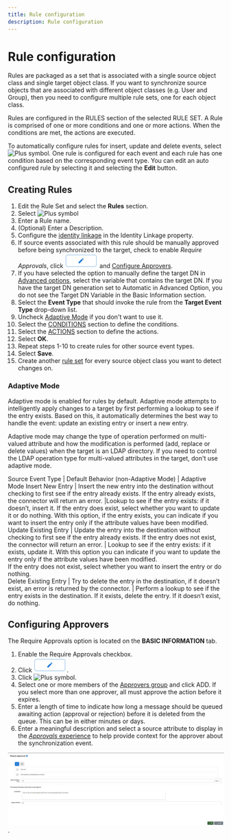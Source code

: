 ```yaml
---
title: Rule configuration
description: Rule configuration
---
```


# Rule configuration

Rules are packaged as a set that is associated with a single source object class and single target object class. If you want to synchronize source objects that are associated with different object classes (e.g. User and Group), then you need to configure multiple rule sets, one for each object class.

Rules are configured in the RULES section of the selected RULE SET. A Rule is comprised of one or more conditions and one or more actions. When the conditions are met, the actions are executed.

To automatically configure rules for insert, update and delete events, select ![Plus symbol](../../media/image77.png). One rule is configured for each event and each rule has one condition based on the corresponding event type. You can edit an auto configured rule by selecting it and selecting the **Edit** button.

## Creating Rules

1. Edit the Rule Set and select the **Rules** section.
1. Select ![Plus symbol](../../media/image78.png)
1. Enter a Rule name.
1. (Optional) Enter a Description.
1. Configure the [identity linkage](identity-linkage.md) in the Identity Linkage property.
1. If source events associated with this rule should be manually approved before being synchronized to the target, check to enable *Require Approvals*, click ![Approval Config](../../media/editapprovals.jpg) and [Configure Approvers](#configuring-approvers).
1. If you have selected the option to manually define the target DN in [Advanced options](../advanced-options.md#target-dn-generation), select the variable that contains the target DN. If you have the target DN generation set to Automatic in Advanced Option, you do not see the Target DN Variable in the Basic Information section.
1. Select the **Event Type** that should invoke the rule from the **Target Event Type** drop-down list.
1. Uncheck [Adaptive Mode](#adaptive-mode) if you don't want to use it. 
1. Select the [CONDITIONS](conditions.md) section to define the conditions.
1. Select the [ACTIONS](actions.md) section to define the actions.
1. Select **OK**.
1. Repeat steps 1-10 to create rules for other source event types.
1. Select **Save**.
1. Create another [rule set](overview.md) for every source object class you want to detect changes on.

### Adaptive Mode
Adaptive mode is enabled for rules by default.
Adaptive mode attempts to intelligently apply changes to a target by first performing a lookup to see if the entry exists. Based on this, it automatically determines the best way to handle the event: update an existing entry or insert a new entry.

Adaptive mode may change the type of operation performed on multi-valued attribute and how the modification is performed (add, replace or delete values) when the target is an LDAP directory. If you need to control the LDAP operation type for multi-valued attributes in the target, don't use adaptive mode.

Source Event Type | Default Behavior (non-Adaptive Mode) | Adaptive Mode
Insert  New Entry | Insert the new entry into the destination without checking to first see if the entry already exists. If the entry already exists, the connector will return an error. |Lookup to see if the entry exists: if it doesn’t, insert it. If the entry does exist, select whether you want to update it or do nothing. With this option, if the entry exists, you can indicate if you want to insert the entry only if the attribute values have been modified. 
Update Existing Entry | Update the entry into the destination without checking to first see if the entry already exists. If the entry does not exist, the connector will return an error. | Lookup to see if the entry exists: if it exists, update it. With this option you can indicate if you want to update the entry only if the attribute values have been modified.  
If the entry does not exist, select whether you want to insert the entry or do nothing.  
Delete Existing Entry | Try to delete the entry in the destination, if it doesn’t exist, an error is returned by the connector. | Perform a lookup to see if the entry exists in the destination. If it exists, delete the entry. If it doesn’t exist, do nothing. 

## Configuring Approvers
The Require Approvals option is located on the **BASIC INFORMATION** tab.
1. Enable the Require Approvals checkbox.
2. Click ![Edit Approvals](../../media/editapprovals.jpg).
3. Click ![Plus symbol](../../media/image78.png).
4. Select one or more members of the [Approvers group](../../concepts-and-definitions/approvals/#approvers) and click ADD. If you select more than one approver, all must approve the action before it expires.
5. Enter a length of time to indicate how long a message should be queued awaiting action (approval or rejection) before it is deleted from the queue. This can be in either minutes or days.
6. Enter a meaningful description and select a source attribute to display in the [*Approvals* experience](../../concepts-and-definitions/approvals/#performing-approvals) to help provide context for the approver about the synchronization event. 

![Approval Config](../../media/editapprovalsux.jpg).

